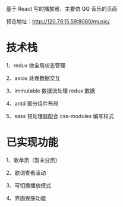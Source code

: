 基于 React 写的播放器，主要仿 QQ 音乐的页面

预览地址：<http://120.79.15.59:8080/music/>

# 技术栈

1、redux 做全局状态管理

2、axios 处理数据交互

3、immutable 数据流处理 redux 数据

4、antd 部分组件布局

5、sass 预处理器配合 css-modules 编写样式

# 已实现功能

1、歌单页（暂未分页）

2、歌词查看滚动

3、可切换播放模式

4、界面换肤功能